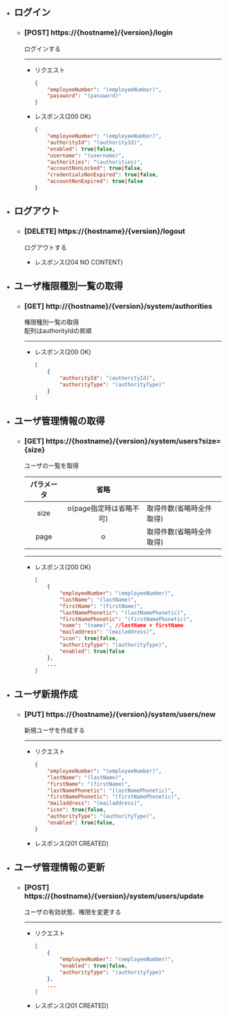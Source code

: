 - ## ログイン
    - ### [POST] https://{hostname}/{version}/login
        ログインする

        ---
        - リクエスト
            ```json
            {
                "employeeNumber": "(employeeNumber)",
                "password": "(password)"
            }
            ```

        - レスポンス(200 OK)
            ```json
            {
                "employeeNumber": "(employeeNumber)",
                "authorityId": "(authorityId)",
                "enabled": true|false,
                "username": "(username)",
                "authorities": "(authorities)",
                "accountNonLocked": true|false,
                "credentialsNonExpired": true|false,
                "accountNonExpired": true|false
            }
            ```

- ## ログアウト
    - ### [DELETE] https://{hostname}/{version}/logout
        ログアウトする 
        
        - レスポンス(204 NO CONTENT)

- ## ユーザ権限種別一覧の取得
    - ### [GET] http://{hostname}/{version}/system/authorities  
        権限種別一覧の取得  
        配列はauthorityIdの昇順

        ---
        - レスポンス(200 OK)
            ```json
            [
                {
                    "authorityId": "(authorityId)",
                    "authorityType": "(authorityType)"
                }
            ]
            ```

- ## ユーザ管理情報の取得
    - ### [GET] https://{hostname}/{version}/system/users?size={size}
        ユーザの一覧を取得
        

        | パラメータ | 省略 | | 
        | :---: | :---: | --- |  
        | size | o(page指定時は省略不可) |取得件数(省略時全件取得)| |
        | page | o | 取得件数(省略時全件取得)| |


        ---
        - レスポンス(200 OK)
            ```json
            [
                {
                    "employeeNumber": "(employeeNumber)",
                    "lastName": "(lastName)",
                    "firstName": "(firstName)",
                    "lastNamePhonetic": "(lastNamePhonetic)",
                    "firstNamePhonetic": "(firstNamePhonetic)",
                    "name": "(name)", //lastName + firstName
                    "mailaddress": "(mailaddress)",
                    "icon": true|false,
                    "authorityType": "(authorityType)",
                    "enabled": true|false
                },
                ...
            ]
            ```

- ## ユーザ新規作成
    - ### [PUT] https://{hostname}/{version}/system/users/new
        新規ユーザを作成する

        ---
        - リクエスト
            ```json
            {
                "employeeNumber": "(employeeNumber)",
                "lastName": "(lastName)",
                "firstName": "(firstName)",
                "lastNamePhonetic": "(lastNamePhonetic)",
                "firstNamePhonetic": "(firstNamePhonetic)",
                "mailaddress": "(mailaddress)",
                "icon": true|false,
                "authorityType": "(authorityType)",
                "enabled": true|false,
            }
            ```

        - レスポンス(201 CREATED)

- ## ユーザ管理情報の更新
    - ### [POST] https://{hostname}/{version}/system/users/update
        ユーザの有効状態、権限を変更する

        ---
        - リクエスト
            ```json
            [
                {
                    "employeeNumber": "(employeeNumber)",
                    "enabled": true|false,
                    "authorityType": "(authorityType)"
                },
                ...
            ]
            ```
            
        - レスポンス(201 CREATED)